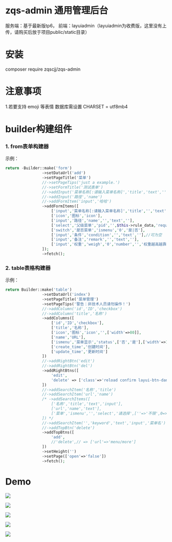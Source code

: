 # zqs-admin 通用管理后台

服务端：基于最新版tp6，
前端：layuiadmin（layuiadmin为收费版，这里没有上传，请购买后放于项目public/static目录）

# 安装
composer require zqscjj/zqs-admin
# 注意事项
1.若要支持 emoji 等表情 数据库需设置 CHARSET = utf8mb4
# builder构建组件
### 1. from表单构建器
示例：
```php
return -Builder::make('form')
                ->setDataUrl('add')
                ->setPageTitle('菜单')
                //->setPageTips('just a example.')
                //->setFormTitle('测试表单')
                //->addInput('菜单名称[:请输入菜单名称]','title','text','','required','有可能会显到面板左侧','width:200px;')
                //->addInput('路径','name')
                //->addFormItem('input','哈哈')
                ->addFormItems([
                    ['input','菜单名称[:请输入菜单名称]','title','','text','required','有可能会显到菜单面板','width:200px;'],
                    ['icon','图标','icon'],
                    ['input','路径','name','','text',''],
                    ['select','父级菜单','pid','',$this->rule_data,'required'],
                    ['switch','是否菜单','ismenu','0','是|否'],
                    ['input','条件','condition','','text',''],//可为空
                    ['input','备注','remark','','text',''],
                    ['input','权重','weigh','0','number','','权重越高越靠前','width:60px;'],
                ]);
                ->fetch();
```

### 2. table表格构建器
示例：
```php
return Builder::make('table')
                ->setDataUrl('index')
                ->setPageTitle('菜单管理')
                ->setPageTips('警告：非技术人员请勿操作！')
                //->addColumn('id','ID','checkbox')
                //->addColumn('title','名称')
                ->addColumns([
                    ['id','ID','checkbox'],
                    ['title','名称'],
                    ['icon','图标','icon','',['width'=>80]],
                    ['name','URL'],
                    ['ismenu','菜单显示','status',['否','是'],['width'=>100]],
                    ['create_time','创建时间'],
                    ['update_time','更新时间']
                ])
                //->addRightBtn('edit')
                //->addRightBtn('del')
                ->addRightBtns([
                    'edit',
                    'delete' => ['class'=>'reload confirm layui-btn-danger'],
                ])
                //->addSearchItem('名称','title')
                //->addSearchItem('url','name')
                /* ->addSearchItems([
                    ['名称','title','text','input'],
                    ['url','name','text'],
                    ['菜单','ismenu','','select','请选择',[''=>'不限',0=>'否',1=>'是']]
                ]) */
                //->addSearchItem('','keyword','text','input','菜单名')
                //->addTopBtn('delete')
                ->addTopBtns([
                    'add',
                    //'delete',// => ['url'=>'menu/more']
                ])
                ->setHeight('')
                ->setPage(['open'=>'false'])
                ->fetch();
```
# Demo
![](https://gooe.github.io/zqs-admin/demo/1.png)

![](https://gooe.github.io/zqs-admin/demo/2.png)

![](https://gooe.github.io/zqs-admin/demo/3.png)

![](https://gooe.github.io/zqs-admin/demo/4.png)

![](https://gooe.github.io/zqs-admin/demo/5.png)